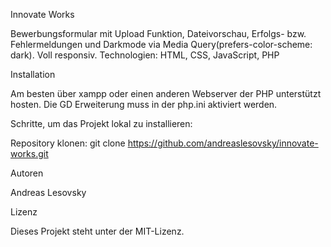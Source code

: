 Innovate Works

Bewerbungsformular mit Upload Funktion, Dateivorschau, Erfolgs- bzw. Fehlermeldungen und Darkmode via Media Query(prefers-color-scheme: dark). Voll responsiv. Technologien: HTML, CSS, JavaScript, PHP 

Installation

Am besten über xampp oder einen anderen Webserver der PHP unterstützt hosten. Die GD Erweiterung muss in der php.ini aktiviert werden.

Schritte, um das Projekt lokal zu installieren:

Repository klonen: git clone https://github.com/andreaslesovsky/innovate-works.git

Autoren

Andreas Lesovsky

Lizenz

Dieses Projekt steht unter der MIT-Lizenz.
